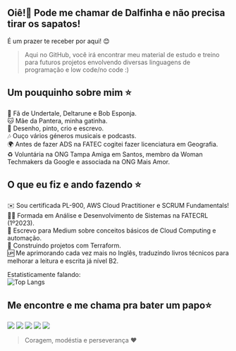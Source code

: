 ## Oiê!👋 Pode me chamar de Dalfinha e não precisa tirar os sapatos! <br>
É um prazer te receber por aqui! 😊
> Aqui no GitHub, você irá encontrar meu material de estudo e treino para futuros projetos envolvendo diversas linguagens de programação e low code/no code :)<br>

## Um pouquinho sobre mim ⭐ 
🌟 Fã de Undertale, Deltarune e Bob Esponja. <br>
🐱 Mãe da Pantera, minha gatinha. <br>
🎨 Desenho, pinto, crio e escrevo.<br>
🎶 Ouço vários géneros musicais e podcasts.<br>
🌍 Antes de fazer ADS na FATEC cogitei fazer licenciatura em Geografia.<br>
♻️ Voluntária na ONG Tampa Amiga em Santos, membro da Woman Techmakers da Google e associada na ONG Mais Amor. <br>


## O que eu fiz e ando fazendo ⭐ 
✉️ Sou certificada PL-900, AWS Cloud Practitioner e SCRUM Fundamentals!<br>
👩‍💻 Formada em Análise e Desenvolvimento de Sistemas na FATECRL (1º2023).<br>
📝 Escrevo para Medium sobre conceitos básicos de Cloud Computing e automação.<br>
🔧 Construindo projetos com Terraform.<br>
🆙 Me aprimorando cada vez mais no Inglês, traduzindo livros técnicos para melhorar a leitura e escrita já nível B2. <br>


  Estatisticamente falando: <br>
![Top Langs](https://github-readme-stats.vercel.app/api/top-langs/?username=dalfinha&layout=compact)


## Me encontre e me chama pra bater um papo⭐ 
<div> 
  <a href = "mailto:dalva.mariana.dm@gmail.com"><img src="https://img.shields.io/badge/Gmail-D14836?style=for-the-badge&logo=gmail&logoColor=white" target="_blank"></a>
  <a href="https://www.linkedin.com/in/dalva-mariana/" target="_blank"><img src="https://img.shields.io/badge/-LinkedIn-%230077B5?style=for-the-badge&logo=linkedin&logoColor=white" target="_blank"></a> 
   <a href="https://learn.microsoft.com/pt-br/users/dalvinha/" target="_blank"><img src="https://img.shields.io/badge/Microsoft-008000?style=for-the-badge&logo=microsoft&logoColor=white" target="_blank"></a> 
        <a href="https://medium.com/@dalfinha.tech" target="_blank"><img src="https://img.shields.io/badge/Medium-12100E?style=for-the-badge&logo=medium&logoColor=white" target="_blank"></a> 
     <a href="https://www.hackerrank.com/dalvinha" target="_blank"><img src="https://img.shields.io/badge/-Hackerrank-2EC866?style=for-the-badge&logo=HackerRank&logoColor=white" target="_blank"></a> 
<br>
  
  
> Coragem, modéstia e perseverança ❤️
